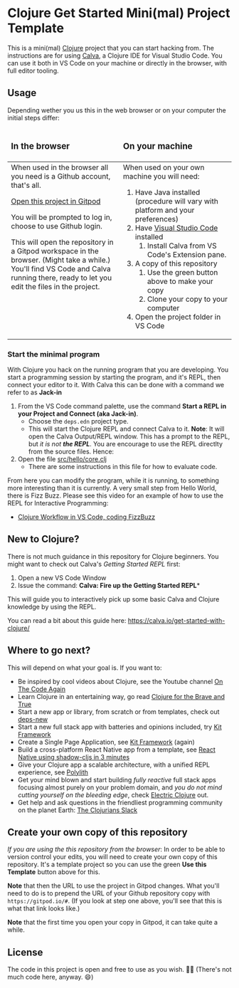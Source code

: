 # Clojure Get Started Mini(mal) Project Template

This is a mini(mal) [Clojure](https://clojure.org) project that you can start hacking from. The instructions are for using [Calva](https:/calva.io), a Clojure IDE for Visual Studio Code. You can use it both in VS Code on your machine or directly in the browser, with full editor tooling.

## Usage

Depending wether you us this in the web browser or on your computer the initial steps differ:

<table>
  <colgroup>
    <col width="50%">
    <col width="50%">
  </colgroup>
   <thead>
     <tr>
       <td><h3>In the browser</h3></td>
       <td><h3>On your machine</h3></td>
     </tr>
   </thead>
   <tbody>
     <tr valign="top">
       <td>
When used in the browser all you need is a Github account, that's all.

[Open this project in Gitpod](https://gitpod.io/#https://github.com/PEZ/minimal-clojure)

You will be prompted to log in, choose to use Github login.

This will open the repository in a Gitpod workspace in the browser. (Might take a while.) You'll find VS Code and Calva running there, ready to let you edit the files in the project.
       </td>
       <td>
When used on your own machine you will need:

1. Have Java installed (procedure will vary with platform and your preferences)
1. Have [Visual Studio Code](https://code.visualstudio.com/) installed 
    1. Install Calva from VS Code's Extension pane. 
1. A copy of this repository
    1. Use the green button above to make your copy
    1. Clone your copy to your computer
1. Open the project folder in VS Code
       </td>
     </tr>
   </tbody>
</table>

### Start the minimal program

With Clojure you hack on the running program that you are developing. You start a programming session by starting the program, and it's REPL, then connect your editor to it. With Calva this can be done with a command we refer to as **Jack-in**

1. From the VS Code command palette, use the command **Start a REPL in your Project and Connect (aka Jack-in)**.
   * Choose the `deps.edn` project type.
   * This will start the Clojure REPL and connect Calva to it. **Note**: It will open the Calva Output/REPL window. This has a prompt to the REPL, but _it is not **the REPL**_. You are encourage to use the REPL directlty from the source files. Hence:
1. Open the file [src/hello/core.clj](src/hello/core.clj)
   * There are some instructions in this file for how to evaluate code.

From here you can modify the program, while it is running, to something more interesting than it is currently. A very small step from Hello World, there is Fizz Buzz. Please see this video for an example of how to use the REPL for Interactive Programming:

* [Clojure Workflow in VS Code, coding FizzBuzz](https://www.youtube.com/watch?v=d0K1oaFGvuQ)

## New to Clojure?

There is not much guidance in this repository for Clojure beginners. You might want to check out Calva's *Getting Started REPL* first:

1. Open a new VS Code Window
2. Issue the command: **Calva: Fire up the Getting Started REPL***

This will guide you to interactively pick up some basic Calva and Clojure knowledge by using the REPL.

You can read a bit about this guide here: https://calva.io/get-started-with-clojure/ 


## Where to go next?

This will depend on what your goal is. If you want to:

* Be inspired by cool videos about Clojure, see the Youtube channel [On The Code Again](https://www.youtube.com/@onthecodeagain)
* Learn Clojure in an entertaining way, go read [Clojure for the Brave and True](https://www.braveclojure.com/)
* Start a new app or library, from scratch or from templates, check out [deps-new](https://github.com/seancorfield/deps-new)
* Start a new full stack app with batteries and opinions included, try [Kit Framework](https://kit-clj.github.io/)
* Create a Single Page Application, see [Kit Framework](https://kit-clj.github.io/) (again)
* Build a cross-platform React Native app from a template, see [React Native using shadow-cljs in 3 minutes](https://github.com/PEZ/rn-rf-shadow)
* Give your Clojure app a scalable architecture, with a unified REPL experience, see [Polylith](https://polylith.gitbook.io/polylith/)
* Get your mind blown and start building _fully reactive_ full stack apps focusing almost purely on your problem domain, and _you do not mind cutting yourself on the bleeding edge_, check [Electric Clojure](https://hyperfiddle.notion.site/Electric-Clojure-progress-Dec-2022-5416dda526e24e5ab7ccb7eb48c797ed) out.
* Get help and ask questions in the friendliest programming community on the planet Earth: [The Clojurians Slack](http://clojurians.net)

## Create your own copy of this repository

_If you are using the this repository from the browser_: In order to be able to version control your edits, you will need to create your own copy of this repository. It's a template project so you can use the green **Use this Template** button above for this.

**Note** that then the URL to use the project in Gitpod changes. What you'll need to do is to prepend the URL of your Github repository copy with `https://gitpod.io/#`. (If you look at step one above, you'll see that this is what that link looks like.)

**Note** that the first time you open your copy in Gitpod, it can take quite a while.

## License

The code in this project is open and free to use as you wish. 🗽🍺 (There's not much code here, anyway. 😄)

